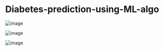 # Diabetes-prediction-using-ML-algo

![image](https://github.com/user-attachments/assets/132679b5-305b-4dd9-84ba-35484b55c456)

![image](https://github.com/user-attachments/assets/a73ce648-78e4-4195-b0fb-622dafcca5ff)

![image](https://github.com/user-attachments/assets/d59a9cd1-0b56-435e-8bf3-c088a23627ea)
